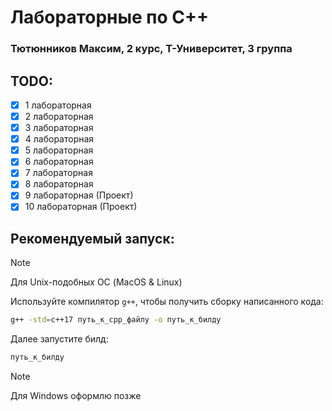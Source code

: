 # Лабораторные по C++
### Тютюнников Максим, 2 курс, Т-Университет, 3 группа  

## TODO:  
- [x] 1 лабораторная  
- [x] 2 лабораторная  
- [x] 3 лабораторная  
- [x] 4 лабораторная  
- [x] 5 лабораторная  
- [x] 6 лабораторная  
- [x] 7 лабораторная  
- [x] 8 лабораторная
- [x] 9 лабораторная (Проект)
- [x] 10 лабораторная (Проект)

## Рекомендуемый запуск:  

> [!NOTE]
> Для Unix-подобных ОС (MacOS & Linux)

Используйте компилятор `g++`, чтобы получить сборку написанного кода:
```bash
g++ -std=c++17 путь_к_cpp_файлу -o путь_к_билду
```

Далее запустите билд:  
```bash
путь_к_билду
```

> [!NOTE]
> Для Windows оформлю позже
